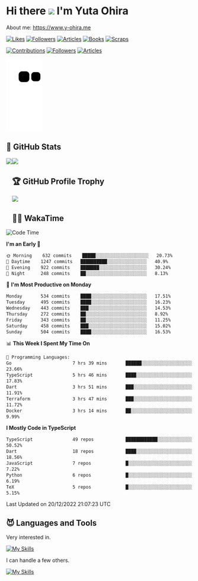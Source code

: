 # Hi there <img width="35" src="https://user-images.githubusercontent.com/50891407/148686885-0fefeb76-4cf6-473a-9e3e-889ce5513450.gif" /> I'm Yuta Ohira

About me: https://www.y-ohira.me

[![Likes](https://badgen.org/img/zenn/alesion/likes?style=for-the-badge)](https://zenn.dev/alesion)
[![Followers](https://badgen.org/img/zenn/alesion/followers?style=for-the-badge)](https://zenn.dev/alesion)
[![Articles](https://badgen.org/img/zenn/alesion/articles?style=for-the-badge)](https://zenn.dev/alesion)
[![Books](https://badgen.org/img/zenn/alesion/books?style=for-the-badge)](https://zenn.dev/alesion?tab=books)
[![Scraps](https://badgen.org/img/zenn/alesion/scraps?style=for-the-badge)](https://zenn.dev/alesion?tab=scraps)

[![Contributions](https://badgen.org/img/qiita/alesion30/contributions?style=for-the-badge)](https://qiita.com/alesion30)
[![Followers](https://badgen.org/img/qiita/alesion30/followers?style=for-the-badge)](https://qiita.com/alesion30)
[![Articles](https://badgen.org/img/qiita/alesion30/articles?style=for-the-badge)](https://qiita.com/alesion30)

<!-- <p align="left"> -->
  <!-- GitHub -->
<!--   <a href="https://github.com/alesion30/alesion30/">
    <img src="https://komarev.com/ghpvc/?username=alesion30" alt="alesion30" />
  </a>
  <a href="https://github.com/alesion30">
    <img height="20" src="https://img.shields.io/github/followers/alesion30?label=follow&logo=github&style=flat" />
  </a> -->
  <!-- Zenn -->
<!--   <a href="https://zenn.dev/alesion">
    <img src="https://zenn.badge.nikaera.com/s/alesion/likes?style=flat" alt="alesion likes" />
  </a>
  <a href="https://zenn.dev/alesion/articles">
    <img src="https://zenn.badge.nikaera.com/s/alesion/articles?style=flat" alt="alesion articles" />
  </a>
  <a href="https://zenn.dev/alesion/followers">
    <img src="https://zenn.badge.nikaera.com/s/alesion/followers?style=flat" alt="alesion followers" />
  </a>
  <a href="https://zenn.dev/alesion/books">
    <img src="https://zenn.badge.nikaera.com/s/alesion/books?style=flat" alt="alesion books" />
  </a>
  <a href="https://zenn.dev/alesion/scraps">
    <img src="https://zenn.badge.nikaera.com/s/alesion/scraps?style=flat" alt="alesion scraps" />
  </a> -->
  <!-- qiita -->
<!--   <a href="http://qiita.com/Alesion30">
    <img height="20" src="https://qiita-badge.apiapi.app/s/Alesion30/posts.svg" />
  </a>
    <img height="20" src="https://qiita-badge.apiapi.app/s/Alesion30/contributions.svg" />
  </a> -->
<!-- </p> -->


<!-- ## 🐍 Contribution -->

<img src="https://github.com/Alesion30/Alesion30/blob/output/github-contribution-grid-snake.svg" alt="GitHub Snake dark" />


## 💎 GitHub Stats

<div>
  <img height="170" align="left" src="https://github-readme-stats.vercel.app/api?username=Alesion30&count_private=true&show_icons=true&title_color=81A1C1&text_color=ECEFF4&bg_color=2E3440&icon_color=D8DEE9&border_radius=10" />
  <img height="170" src="https://github-readme-stats.vercel.app/api/top-langs/?username=Alesion30&langs_count=8&layout=compact&title_color=81A1C1&text_color=ECEFF4&bg_color=2E3440&icon_color=D8DEE9&border_radius=10" />
</div>


## 🏆 GitHub Profile Trophy

<img width="800" src="https://github-profile-trophy.vercel.app/?username=Alesion30&theme=nord&no-frame=true"/>


## 🧑‍💻 WakaTime

<!--START_SECTION:waka-->
![Code Time](http://img.shields.io/badge/Code%20Time-1%2C538%20hrs%2044%20mins-blue)

**I'm an Early 🐤** 

```text
🌞 Morning    632 commits    █████░░░░░░░░░░░░░░░░░░░░   20.73% 
🌆 Daytime    1247 commits   ██████████░░░░░░░░░░░░░░░   40.9% 
🌃 Evening    922 commits    ███████░░░░░░░░░░░░░░░░░░   30.24% 
🌙 Night      248 commits    ██░░░░░░░░░░░░░░░░░░░░░░░   8.13%

```
📅 **I'm Most Productive on Monday** 

```text
Monday       534 commits    ████░░░░░░░░░░░░░░░░░░░░░   17.51% 
Tuesday      495 commits    ████░░░░░░░░░░░░░░░░░░░░░   16.23% 
Wednesday    443 commits    ███░░░░░░░░░░░░░░░░░░░░░░   14.53% 
Thursday     272 commits    ██░░░░░░░░░░░░░░░░░░░░░░░   8.92% 
Friday       343 commits    ██░░░░░░░░░░░░░░░░░░░░░░░   11.25% 
Saturday     458 commits    ███░░░░░░░░░░░░░░░░░░░░░░   15.02% 
Sunday       504 commits    ████░░░░░░░░░░░░░░░░░░░░░   16.53%

```


📊 **This Week I Spent My Time On** 

```text
💬 Programming Languages: 
Go                       7 hrs 39 mins       ██████░░░░░░░░░░░░░░░░░░░   23.66% 
TypeScript               5 hrs 46 mins       ████░░░░░░░░░░░░░░░░░░░░░   17.83% 
Dart                     3 hrs 51 mins       ███░░░░░░░░░░░░░░░░░░░░░░   11.91% 
Terraform                3 hrs 47 mins       ███░░░░░░░░░░░░░░░░░░░░░░   11.72% 
Docker                   3 hrs 14 mins       ██░░░░░░░░░░░░░░░░░░░░░░░   9.99%

```

**I Mostly Code in TypeScript** 

```text
TypeScript               49 repos            ████████████░░░░░░░░░░░░░   50.52% 
Dart                     18 repos            ████░░░░░░░░░░░░░░░░░░░░░   18.56% 
JavaScript               7 repos             █░░░░░░░░░░░░░░░░░░░░░░░░   7.22% 
Python                   6 repos             █░░░░░░░░░░░░░░░░░░░░░░░░   6.19% 
TeX                      5 repos             █░░░░░░░░░░░░░░░░░░░░░░░░   5.15%

```



 Last Updated on 20/12/2022 21:07:23 UTC
<!--END_SECTION:waka-->


## 😈 Languages and Tools

Very interested in.

[![My Skills](https://skillicons.dev/icons?i=react,nextjs,typescript,flutter,firebase)](https://skillicons.dev)

I can handle a few others.

[![My Skills](https://skillicons.dev/icons?i=javascript,vue,nuxt,redux,electron,express,nodejs,deno,dart,python,flask,php,laravel,wordpress,go,rust,html,css,sass,tailwind,bootstrap,webpack,supabase,aws,dynamodb,mysql,figma,xd,vscode,latex)](https://skillicons.dev)
